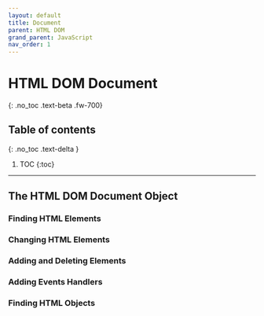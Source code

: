 ```yaml
---
layout: default
title: Document 
parent: HTML DOM
grand_parent: JavaScript
nav_order: 1
--- 
```


# HTML DOM Document
{: .no_toc .text-beta .fw-700}

## Table of contents
{: .no_toc .text-delta }

1. TOC
{:toc}

---

## The HTML DOM Document Object

### Finding HTML Elements

### Changing HTML Elements

### Adding and Deleting Elements

### Adding Events Handlers

### Finding HTML Objects